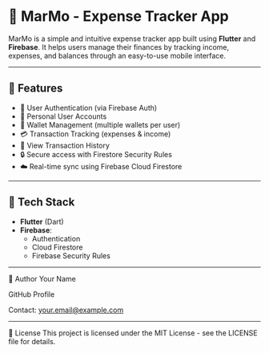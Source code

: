 # 💸 MarMo - Expense Tracker App

MarMo is a simple and intuitive expense tracker app built using **Flutter** and **Firebase**. It helps users manage their finances by tracking income, expenses, and balances through an easy-to-use mobile interface.

---

## 📱 Features

- 🔐 User Authentication (via Firebase Auth)
- 👤 Personal User Accounts
- 💼 Wallet Management (multiple wallets per user)
- 💳 Transaction Tracking (expenses & income)
- 🔎 View Transaction History
- 🔒 Secure access with Firestore Security Rules
- ☁️ Real-time sync using Firebase Cloud Firestore

---

## 🚀 Tech Stack

- **Flutter** (Dart)
- **Firebase**:
  - Authentication
  - Cloud Firestore
  - Firebase Security Rules

---

👤 Author
Your Name

GitHub Profile

Contact: your.email@example.com

---

📄 License
This project is licensed under the MIT License - see the LICENSE file for details.


